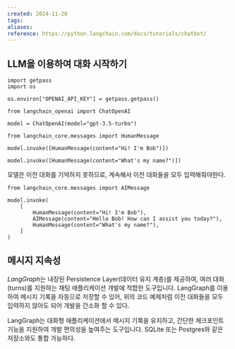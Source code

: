 ```yaml
---
created: 2024-11-20
tags: 
aliases: 
reference: https://python.langchain.com/docs/tutorials/chatbot/
---
```

## LLM을 이용하여 대화 시작하기
```
import getpass
import os

os.environ["OPENAI_API_KEY"] = getpass.getpass()

from langchain_openai import ChatOpenAI

model = ChatOpenAI(model="gpt-3.5-turbo")

from langchain_core.messages import HumanMessage

model.invoke([HumanMessage(content="Hi! I'm Bob")])

model.invoke([HumanMessage(content="What's my name?")])
```
모델은 이전 대화를 기억하지 못하므로, 계속해서 이전 대화들을 모두 입력해줘야한다.

```
from langchain_core.messages import AIMessage

model.invoke(
    [
        HumanMessage(content="Hi! I'm Bob"),
        AIMessage(content="Hello Bob! How can I assist you today?"),
        HumanMessage(content="What's my name?"),
    ]
)
```

## 메시지 지속성
*LangGraph*는 내장된 Persistence Layer(데이터 유지 계층)를 제공하여, 여러 대화(turns)를 지원하는 채팅 애플리케이션 개발에 적합한 도구입니다.
	LangGraph를 이용하여 메시지 기록을 자동으로 저장할 수 있어, 위의 코드 예제처럼 이전 대화들을 모두 입력하지 않아도 되어 개발을 간소화 할 수 있다.

LangGraph는 대화형 애플리케이션에서 메시지 기록을 유지하고, 간단한 체크포인트 기능을 지원하여 개발 편의성을 높여주는 도구입니다. SQLite 또는 Postgres와 같은 저장소와도 통합 가능하다.